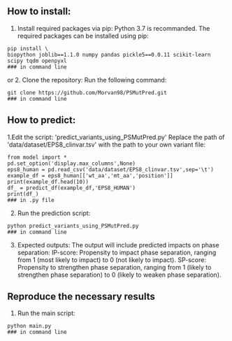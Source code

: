 ## How to install: 
1. Install required packages via pip:
   Python 3.7 is recommanded. The required packages can be installed using pip:
  ```
  pip install \
  biopython joblib==1.1.0 numpy pandas pickle5==0.0.11 scikit-learn scipy tqdm openpyxl
  ### in command line
  ```
  or 
2. Clone the repository:
   Run the following command:
   ```
   git clone https://github.com/Morvan98/PSMutPred.git
   ### in command line
   ```
## How to predict:
1.Edit the script: 'predict_variants_using_PSMutPred.py'
  Replace the path of 'data/dataset/EPS8_clinvar.tsv' with the path to your own variant file:
  ```
  from model import *
  pd.set_option('display.max_columns',None)
  eps8_human = pd.read_csv('data/dataset/EPS8_clinvar.tsv',sep='\t')
  example_df = eps8_human[['wt_aa','mt_aa','position']]
  print(example_df.head(10))
  df_ = predict_df(example_df,'EPS8_HUMAN')
  print(df_)
  ### in .py file
  ```
2. Run the prediction script:
```
python predict_variants_using_PSMutPred.py
### in command line
```
3. Expected outputs:
   The output will include predicted impacts on phase separation:
    IP-score: Propensity to impact phase separation, ranging from 1 (most likely to impact) to 0 (not likely to impact).
    SP-score: Propensity to strengthen phase separation, ranging from 1 (likely to strengthen phase separation) to 0 (likely to weaken phase separation).
## Reproduce the necessary results
1. Run the main script:
```
python main.py
### in command line
```
